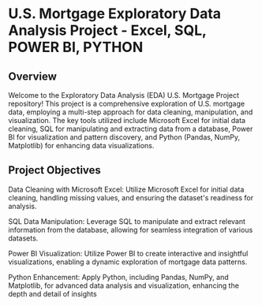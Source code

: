 # U.S. Mortgage Exploratory Data Analysis Project - Excel, SQL, POWER BI, PYTHON

## Overview

Welcome to the Exploratory Data Analysis (EDA) U.S. Mortgage Project repository! This project is a comprehensive exploration of U.S. mortgage data, employing a multi-step approach for data cleaning, manipulation, and visualization. The key tools utilized include Microsoft Excel for initial data cleaning, SQL for manipulating and extracting data from a database, Power BI for visualization and pattern discovery, and Python (Pandas, NumPy, Matplotlib) for enhancing data visualizations.

## Project Objectives

Data Cleaning with Microsoft Excel: Utilize Microsoft Excel for initial data cleaning, handling missing values, and ensuring the dataset's readiness for analysis.

SQL Data Manipulation: Leverage SQL to manipulate and extract relevant information from the database, allowing for seamless integration of various datasets.

Power BI Visualization: Utilize Power BI to create interactive and insightful visualizations, enabling a dynamic exploration of mortgage data patterns.

Python Enhancement: Apply Python, including Pandas, NumPy, and Matplotlib, for advanced data analysis and visualization, enhancing the depth and detail of insights
